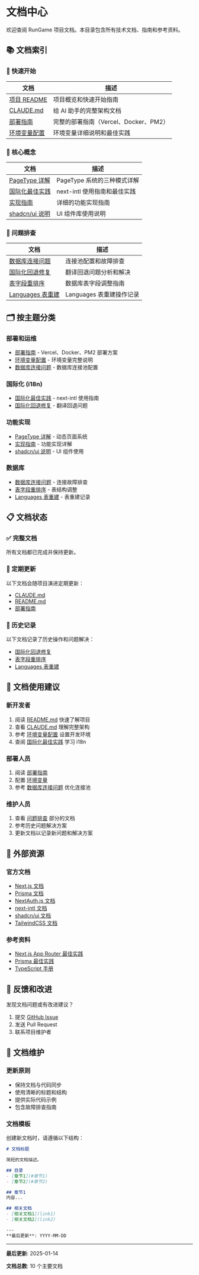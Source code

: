 # 文档中心

欢迎查阅 RunGame 项目文档。本目录包含所有技术文档、指南和参考资料。

## 📚 文档索引

### 🚀 快速开始

| 文档 | 描述 |
|------|------|
| [项目 README](../README.md) | 项目概览和快速开始指南 |
| [CLAUDE.md](../CLAUDE.md) | 给 AI 助手的完整架构文档 |
| [部署指南](DEPLOYMENT.md) | 完整的部署指南（Vercel、Docker、PM2） |
| [环境变量配置](ENVIRONMENT.md) | 环境变量详细说明和最佳实践 |

### 📖 核心概念

| 文档 | 描述 |
|------|------|
| [PageType 详解](PAGETYPE-EXPLANATION.md) | PageType 系统的三种模式详解 |
| [国际化最佳实践](I18N-BEST-PRACTICES.md) | next-intl 使用指南和最佳实践 |
| [实现指南](IMPLEMENTATION-GUIDE.md) | 详细的功能实现指南 |
| [shadcn/ui 说明](SHADCN-UI-EXPLAINED.md) | UI 组件库使用说明 |

### 🔧 问题排查

| 文档 | 描述 |
|------|------|
| [数据库连接问题](DATABASE-CONNECTION-ISSUE.md) | 连接池配置和故障排查 |
| [国际化回退修复](I18N-FALLBACK-FIX-REPORT.md) | 翻译回退问题分析和解决 |
| [表字段重排序](REORDER-TABLE-COLUMNS.md) | 数据库表字段调整指南 |
| [Languages 表重建](LANGUAGES-TABLE-REBUILD-SUMMARY.md) | Languages 表重建操作记录 |

## 🗂️ 按主题分类

### 部署和运维
- [部署指南](DEPLOYMENT.md) - Vercel、Docker、PM2 部署方案
- [环境变量配置](ENVIRONMENT.md) - 环境变量完整说明
- [数据库连接问题](DATABASE-CONNECTION-ISSUE.md) - 数据库连接池配置

### 国际化 (i18n)
- [国际化最佳实践](I18N-BEST-PRACTICES.md) - next-intl 使用指南
- [国际化回退修复](I18N-FALLBACK-FIX-REPORT.md) - 翻译回退问题

### 功能实现
- [PageType 详解](PAGETYPE-EXPLANATION.md) - 动态页面系统
- [实现指南](IMPLEMENTATION-GUIDE.md) - 功能实现详解
- [shadcn/ui 说明](SHADCN-UI-EXPLAINED.md) - UI 组件使用

### 数据库
- [数据库连接问题](DATABASE-CONNECTION-ISSUE.md) - 连接故障排查
- [表字段重排序](REORDER-TABLE-COLUMNS.md) - 表结构调整
- [Languages 表重建](LANGUAGES-TABLE-REBUILD-SUMMARY.md) - 表重建记录

## 📋 文档状态

### ✅ 完整文档
所有文档都已完成并保持更新。

### 🔄 定期更新
以下文档会随项目演进定期更新：
- [CLAUDE.md](../CLAUDE.md)
- [README.md](../README.md)
- [部署指南](DEPLOYMENT.md)

### 📝 历史记录
以下文档记录了历史操作和问题解决：
- [国际化回退修复](I18N-FALLBACK-FIX-REPORT.md)
- [表字段重排序](REORDER-TABLE-COLUMNS.md)
- [Languages 表重建](LANGUAGES-TABLE-REBUILD-SUMMARY.md)

## 🎯 文档使用建议

### 新开发者
1. 阅读 [README.md](../README.md) 快速了解项目
2. 查看 [CLAUDE.md](../CLAUDE.md) 理解完整架构
3. 参考 [环境变量配置](ENVIRONMENT.md) 设置开发环境
4. 查阅 [国际化最佳实践](I18N-BEST-PRACTICES.md) 学习 i18n

### 部署人员
1. 阅读 [部署指南](DEPLOYMENT.md)
2. 配置 [环境变量](ENVIRONMENT.md)
3. 参考 [数据库连接问题](DATABASE-CONNECTION-ISSUE.md) 优化连接池

### 维护人员
1. 查看 [问题排查](#-问题排查) 部分的文档
2. 参考历史问题解决方案
3. 更新文档以记录新问题和解决方案

## 🔗 外部资源

### 官方文档
- [Next.js 文档](https://nextjs.org/docs)
- [Prisma 文档](https://www.prisma.io/docs)
- [NextAuth.js 文档](https://next-auth.js.org/)
- [next-intl 文档](https://next-intl-docs.vercel.app/)
- [shadcn/ui 文档](https://ui.shadcn.com/)
- [TailwindCSS 文档](https://tailwindcss.com/docs)

### 参考资料
- [Next.js App Router 最佳实践](https://nextjs.org/docs/app/building-your-application)
- [Prisma 最佳实践](https://www.prisma.io/docs/guides/performance-and-optimization)
- [TypeScript 手册](https://www.typescriptlang.org/docs/)

## 📮 反馈和改进

发现文档问题或有改进建议？

1. 提交 [GitHub Issue](https://github.com/yourusername/rungame-nextjs/issues)
2. 发送 Pull Request
3. 联系项目维护者

## 📜 文档维护

### 更新原则
- 保持文档与代码同步
- 使用清晰的标题和结构
- 提供实际代码示例
- 包含故障排查指南

### 文档模板
创建新文档时，请遵循以下结构：

```markdown
# 文档标题

简短的文档描述。

## 目录
- [章节1](#章节1)
- [章节2](#章节2)

## 章节1
内容...

## 相关文档
- [相关文档1](link1)
- [相关文档2](link2)

---
**最后更新**: YYYY-MM-DD
```

---

**最后更新**: 2025-01-14

**文档总数**: 10 个主要文档
